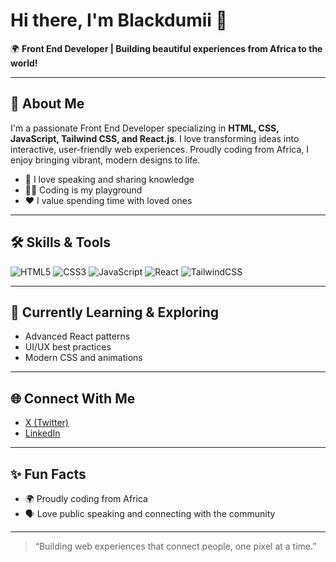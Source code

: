 # Hi there, I'm Blackdumii 👋

🌍 **Front End Developer | Building beautiful experiences from Africa to the world!**

---

## 🚀 About Me

I'm a passionate Front End Developer specializing in **HTML, CSS, JavaScript, Tailwind CSS, and React.js**. I love transforming ideas into interactive, user-friendly web experiences. Proudly coding from Africa, I enjoy bringing vibrant, modern designs to life.

- 🎤 I love speaking and sharing knowledge
- 👨‍💻 Coding is my playground
- ❤️ I value spending time with loved ones

---

## 🛠️ Skills & Tools

![HTML5](https://img.shields.io/badge/-HTML5-E34F26?style=flat&logo=html5&logoColor=fff)
![CSS3](https://img.shields.io/badge/-CSS3-1572B6?style=flat&logo=css3)
![JavaScript](https://img.shields.io/badge/-JavaScript-F7DF1E?style=flat&logo=javascript&logoColor=000)
![React](https://img.shields.io/badge/-React-61DAFB?style=flat&logo=react&logoColor=000)
![TailwindCSS](https://img.shields.io/badge/-Tailwind%20CSS-38B2AC?style=flat&logo=tailwind-css&logoColor=fff)

---

## 🌱 Currently Learning & Exploring

- Advanced React patterns
- UI/UX best practices
- Modern CSS and animations

---

## 🌐 Connect With Me

- [X (Twitter)](https://x.com/DrDumii/)
- [LinkedIn](https://www.linkedin.com/in/dumbari-bumaa)

---

## ✨ Fun Facts

- 🌍 Proudly coding from Africa
- 🗣️ Love public speaking and connecting with the community

---

> “Building web experiences that connect people, one pixel at a time.”
